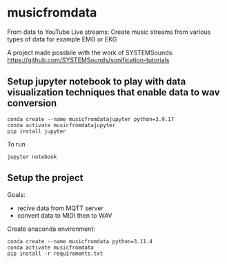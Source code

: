 # musicfromdata
From data to YouTube Live streams: Create music streams from various types of data for example EMG or EKG

A project made possbile with the work of SYSTEMSounds: https://github.com/SYSTEMSounds/sonification-tutorials

## Setup jupyter notebook to play with data visualization techniques that enable data to wav conversion
````shell
conda create --name musicfromdatajupyter python=3.9.17
conda activate musicfromdatajupyter
pip install jupyter
````

To run
````shell
jupyter notebook
````


## Setup the project
Goals:
- recive data from MQTT server
- convert data to MIDI then to WAV

Create anaconda environment:
````shell
conda create --name musicfromdata python=3.11.4
conda activate musicfromdata
pip install -r requirements.txt
````